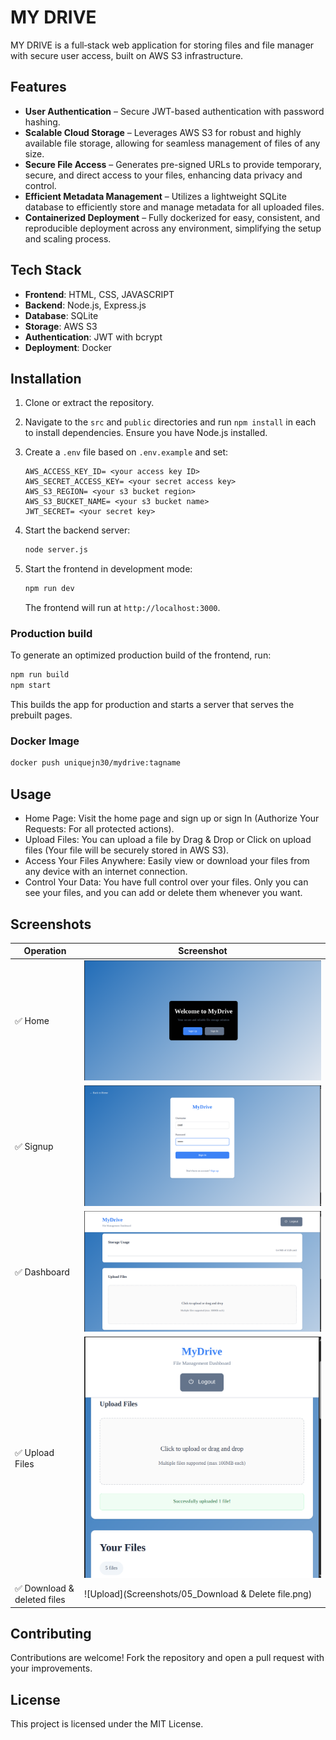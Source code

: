 # MY DRIVE

MY DRIVE is a full‑stack web application for storing files and file manager with secure user access, built on AWS S3 infrastructure.

## Features

- **User Authentication** – Secure JWT-based authentication with password hashing.
- **Scalable Cloud Storage** – Leverages AWS S3 for robust and highly available file storage, allowing for seamless management of files of any size.
- **Secure File Access** – Generates pre-signed URLs to provide temporary, secure, and direct access to your files, enhancing data privacy and control.
- **Efficient Metadata Management** – Utilizes a lightweight SQLite database to efficiently store and manage metadata for all uploaded files.
- **Containerized Deployment** – Fully dockerized for easy, consistent, and reproducible deployment across any environment, simplifying the setup and scaling process.

## Tech Stack

- **Frontend**: HTML, CSS, JAVASCRIPT
- **Backend**: Node.js, Express.js
- **Database**: SQLite
- **Storage**: AWS S3
- **Authentication**: JWT with bcrypt
- **Deployment**: Docker

## Installation

1. Clone or extract the repository.
2. Navigate to the `src` and `public` directories and run `npm install` in each to install dependencies. Ensure you have Node.js installed.
3. Create a `.env` file based on `.env.example` and set:

   ```env
   AWS_ACCESS_KEY_ID= <your access key ID>
   AWS_SECRET_ACCESS_KEY= <your secret access key>
   AWS_S3_REGION= <your s3 bucket region>
   AWS_S3_BUCKET_NAME= <your s3 bucket name>
   JWT_SECRET= <your secret key>
   ```

4. Start the backend server:

   ```bash
   node server.js
   ```

5. Start the frontend in development mode:

   ```bash
   npm run dev
   ```

   The frontend will run at `http://localhost:3000`.

### Production build

To generate an optimized production build of the frontend, run:

```bash
npm run build
npm start
```

This builds the app for production and starts a server that serves the prebuilt pages.

### Docker Image
```bash
docker push uniquejn30/mydrive:tagname
```

## Usage

- Home Page: Visit the home page and sign up or sign In (Authorize Your Requests: For all protected actions).
- Upload Files: You can upload a file by Drag & Drop or Click on upload files (Your file will be securely stored in AWS S3).
- Access Your Files Anywhere: Easily view or download your files from any device with an internet connection.
- Control Your Data: You have full control over your files. Only you can see your files, and you can add or delete them whenever you want.

## Screenshots
| Operation                     | Screenshot                                |
|------------------------------|--------------------------------------------|
| ✅ Home             | ![Weather](Screenshots/01_Home_Page.png) |
| ✅ Signup            | ![Error](Screenshots/02_Signup_Page.png) |
| ✅ Dashboard          | ![Error](Screenshots/03_Dashboard_Page.png) |
| ✅ Upload Files         | ![Error](Screenshots/04_Upload_file.png) |
| ✅ Download & deleted files             | ![Upload](Screenshots/05_Download & Delete file.png) |

## Contributing

Contributions are welcome! Fork the repository and open a pull request with your improvements.

## License

This project is licensed under the MIT License.
